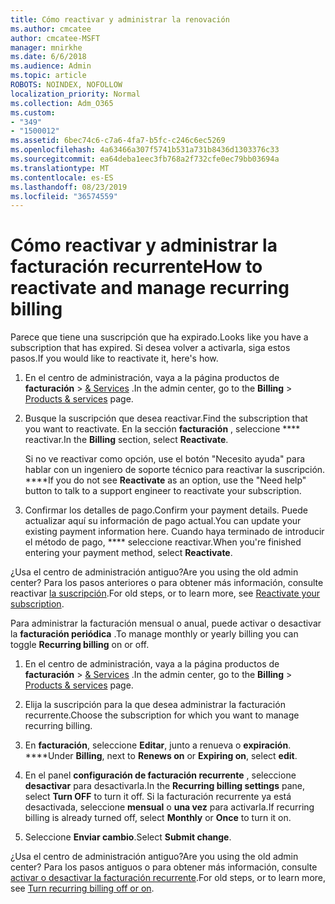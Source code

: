 ```yaml
---
title: Cómo reactivar y administrar la renovación
ms.author: cmcatee
author: cmcatee-MSFT
manager: mnirkhe
ms.date: 6/6/2018
ms.audience: Admin
ms.topic: article
ROBOTS: NOINDEX, NOFOLLOW
localization_priority: Normal
ms.collection: Adm_O365
ms.custom:
- "349"
- "1500012"
ms.assetid: 6bec74c6-c7a6-4fa7-b5fc-c246c6ec5269
ms.openlocfilehash: 4a63466a307f5741b531a731b8436d1303376c33
ms.sourcegitcommit: ea64deba1eec3fb768a2f732cfe0ec79bb03694a
ms.translationtype: MT
ms.contentlocale: es-ES
ms.lasthandoff: 08/23/2019
ms.locfileid: "36574559"
---
```

# <a name="how-to-reactivate-and-manage-recurring-billing"></a><span data-ttu-id="daf12-102">Cómo reactivar y administrar la facturación recurrente</span><span class="sxs-lookup"><span data-stu-id="daf12-102">How to reactivate and manage recurring billing</span></span>

<span data-ttu-id="daf12-103">Parece que tiene una suscripción que ha expirado.</span><span class="sxs-lookup"><span data-stu-id="daf12-103">Looks like you have a subscription that has expired.</span></span> <span data-ttu-id="daf12-104">Si desea volver a activarla, siga estos pasos.</span><span class="sxs-lookup"><span data-stu-id="daf12-104">If you would like to reactivate it, here's how.</span></span>
  
1. <span data-ttu-id="daf12-105">En el centro de administración, vaya a la página productos de **facturación** \> [& Services](https://go.microsoft.com/fwlink/p/?linkid=842054) .</span><span class="sxs-lookup"><span data-stu-id="daf12-105">In the admin center, go to the **Billing** \> [Products & services](https://go.microsoft.com/fwlink/p/?linkid=842054) page.</span></span>

2. <span data-ttu-id="daf12-106">Busque la suscripción que desea reactivar.</span><span class="sxs-lookup"><span data-stu-id="daf12-106">Find the subscription that you want to reactivate.</span></span> <span data-ttu-id="daf12-107">En la sección **facturación** , seleccione \*\*\*\* reactivar.</span><span class="sxs-lookup"><span data-stu-id="daf12-107">In the **Billing** section, select  **Reactivate**.</span></span>

    <span data-ttu-id="daf12-108">Si no ve reactivar como opción, use el botón "Necesito ayuda" para hablar con un ingeniero de soporte técnico para reactivar la suscripción. \*\*\*\*</span><span class="sxs-lookup"><span data-stu-id="daf12-108">If you do not see **Reactivate** as an option, use the "Need help" button to talk to a support engineer to reactivate your subscription.</span></span>

3. <span data-ttu-id="daf12-109">Confirmar los detalles de pago.</span><span class="sxs-lookup"><span data-stu-id="daf12-109">Confirm your payment details.</span></span> <span data-ttu-id="daf12-110">Puede actualizar aquí su información de pago actual.</span><span class="sxs-lookup"><span data-stu-id="daf12-110">You can update your existing payment information here.</span></span> <span data-ttu-id="daf12-111">Cuando haya terminado de introducir el método de pago, \*\*\*\* seleccione reactivar.</span><span class="sxs-lookup"><span data-stu-id="daf12-111">When you're finished entering your payment method, select **Reactivate**.</span></span>

<span data-ttu-id="daf12-112">¿Usa el centro de administración antiguo?</span><span class="sxs-lookup"><span data-stu-id="daf12-112">Are you using the old admin center?</span></span> <span data-ttu-id="daf12-113">Para los pasos anteriores o para obtener más información, consulte reactivar [la suscripción](https://docs.microsoft.com/en-us/office365/admin/subscriptions-and-billing/reactivate-your-subscription).</span><span class="sxs-lookup"><span data-stu-id="daf12-113">For old steps, or to learn more, see [Reactivate your subscription](https://docs.microsoft.com/en-us/office365/admin/subscriptions-and-billing/reactivate-your-subscription).</span></span> 

<span data-ttu-id="daf12-114">Para administrar la facturación mensual o anual, puede activar o desactivar la **facturación periódica** .</span><span class="sxs-lookup"><span data-stu-id="daf12-114">To manage monthly or yearly billing you can toggle **Recurring billing** on or off.</span></span>
  
1. <span data-ttu-id="daf12-115">En el centro de administración, vaya a la página productos de **facturación** \> [& Services](https://go.microsoft.com/fwlink/p/?linkid=842054) .</span><span class="sxs-lookup"><span data-stu-id="daf12-115">In the admin center, go to the **Billing** \> [Products & services](https://go.microsoft.com/fwlink/p/?linkid=842054) page.</span></span>

2. <span data-ttu-id="daf12-116">Elija la suscripción para la que desea administrar la facturación recurrente.</span><span class="sxs-lookup"><span data-stu-id="daf12-116">Choose the subscription for which you want to manage recurring billing.</span></span>

3. <span data-ttu-id="daf12-117">En **facturación**, seleccione **Editar**, junto a renueva o **expiración**. \*\*\*\*</span><span class="sxs-lookup"><span data-stu-id="daf12-117">Under **Billing**, next to **Renews on** or **Expiring on**, select **edit**.</span></span>

4. <span data-ttu-id="daf12-118">En el panel **configuración de facturación recurrente** , seleccione **desactivar** para desactivarla.</span><span class="sxs-lookup"><span data-stu-id="daf12-118">In the **Recurring billing settings** pane, select **Turn OFF** to turn it off.</span></span> <span data-ttu-id="daf12-119">Si la facturación recurrente ya está desactivada, seleccione **mensual** o **una vez** para activarla.</span><span class="sxs-lookup"><span data-stu-id="daf12-119">If recurring billing is already turned off, select **Monthly** or **Once** to turn it on.</span></span>

5. <span data-ttu-id="daf12-120">Seleccione **Enviar cambio**.</span><span class="sxs-lookup"><span data-stu-id="daf12-120">Select **Submit change**.</span></span>

<span data-ttu-id="daf12-121">¿Usa el centro de administración antiguo?</span><span class="sxs-lookup"><span data-stu-id="daf12-121">Are you using the old admin center?</span></span> <span data-ttu-id="daf12-122">Para los pasos antiguos o para obtener más información, consulte [activar o desactivar la facturación recurrente](https://docs.microsoft.com/office365/admin/subscriptions-and-billing/renew-your-subscription#turn-recurring-billing-off-or-on).</span><span class="sxs-lookup"><span data-stu-id="daf12-122">For old steps, or to learn more, see [Turn recurring billing off or on](https://docs.microsoft.com/office365/admin/subscriptions-and-billing/renew-your-subscription#turn-recurring-billing-off-or-on).</span></span>
